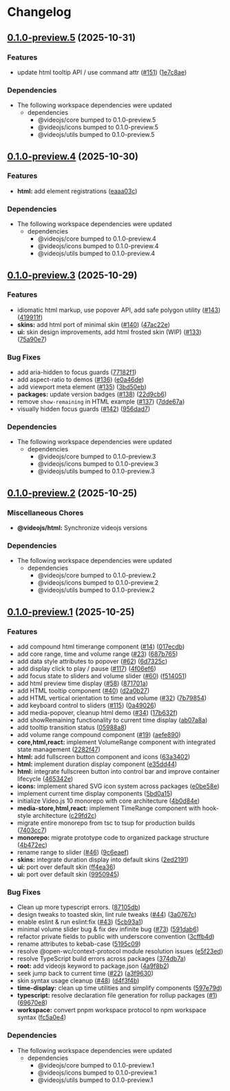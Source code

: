 # Changelog

## [0.1.0-preview.5](https://github.com/videojs/v10/compare/@videojs/html@0.1.0-preview.4...@videojs/html@0.1.0-preview.5) (2025-10-31)


### Features

* update html tooltip API / use command attr ([#151](https://github.com/videojs/v10/issues/151)) ([1e7c8ae](https://github.com/videojs/v10/commit/1e7c8ae82e317bada5b7bc2346d5b73b5f9bf5b7))


### Dependencies

* The following workspace dependencies were updated
  * dependencies
    * @videojs/core bumped to 0.1.0-preview.5
    * @videojs/icons bumped to 0.1.0-preview.5
    * @videojs/utils bumped to 0.1.0-preview.5

## [0.1.0-preview.4](https://github.com/videojs/v10/compare/@videojs/html@0.1.0-preview.3...@videojs/html@0.1.0-preview.4) (2025-10-30)


### Features

* **html:** add element registrations ([eaaa03c](https://github.com/videojs/v10/commit/eaaa03c284f9fc3c9069bedb74d95c8a951c1b56))


### Dependencies

* The following workspace dependencies were updated
  * dependencies
    * @videojs/core bumped to 0.1.0-preview.4
    * @videojs/icons bumped to 0.1.0-preview.4
    * @videojs/utils bumped to 0.1.0-preview.4

## [0.1.0-preview.3](https://github.com/videojs/v10/compare/@videojs/html@0.1.0-preview.2...@videojs/html@0.1.0-preview.3) (2025-10-29)


### Features

* idiomatic html markup, use popover API, add safe polygon utility ([#143](https://github.com/videojs/v10/issues/143)) ([419911f](https://github.com/videojs/v10/commit/419911f2f2b9f505700f5becb623bfe12e3878aa))
* **skins:** add html port of minimal skin ([#140](https://github.com/videojs/v10/issues/140)) ([47ac22e](https://github.com/videojs/v10/commit/47ac22e9b8a513c9640ed1eff20838d8cdb749ce))
* **ui:** skin design improvements, add html frosted skin (WIP) ([#133](https://github.com/videojs/v10/issues/133)) ([75a90e7](https://github.com/videojs/v10/commit/75a90e71041c2d0bf434823e59dd04f86f89b0bb))


### Bug Fixes

* add aria-hidden to focus guards ([77182f1](https://github.com/videojs/v10/commit/77182f1ab349d3b31470d7301e3dc2fb94c1d6ac))
* add aspect-ratio to demos ([#136](https://github.com/videojs/v10/issues/136)) ([e0a46de](https://github.com/videojs/v10/commit/e0a46de0ab56199afd37b24ebfce93ee85e2b699))
* add viewport meta element ([#135](https://github.com/videojs/v10/issues/135)) ([3bd50eb](https://github.com/videojs/v10/commit/3bd50ebac887229199fa6997eb0aaec361075b1a))
* **packages:** update version badges ([#138](https://github.com/videojs/v10/issues/138)) ([22d9cb6](https://github.com/videojs/v10/commit/22d9cb64f2e5b9601a2039bb166dbe3fee6a1b3e))
* remove `show-remaining` in HTML example ([#137](https://github.com/videojs/v10/issues/137)) ([7dde67a](https://github.com/videojs/v10/commit/7dde67ac927d6aca0f6a9b219ff3f3dc38594805))
* visually hidden focus guards ([#142](https://github.com/videojs/v10/issues/142)) ([956dad7](https://github.com/videojs/v10/commit/956dad7ff5731d7630526ec97e33c652f260bc13))


### Dependencies

* The following workspace dependencies were updated
  * dependencies
    * @videojs/core bumped to 0.1.0-preview.3
    * @videojs/icons bumped to 0.1.0-preview.3
    * @videojs/utils bumped to 0.1.0-preview.3

## [0.1.0-preview.2](https://github.com/videojs/v10/compare/@videojs/html@0.1.0-preview.1...@videojs/html@0.1.0-preview.2) (2025-10-25)


### Miscellaneous Chores

* **@videojs/html:** Synchronize videojs versions


### Dependencies

* The following workspace dependencies were updated
  * dependencies
    * @videojs/core bumped to 0.1.0-preview.2
    * @videojs/icons bumped to 0.1.0-preview.2
    * @videojs/utils bumped to 0.1.0-preview.2

## [0.1.0-preview.1](https://github.com/videojs/v10/compare/@videojs/html@0.1.0-preview.0...@videojs/html@0.1.0-preview.1) (2025-10-25)


### Features

* add compound html timerange component ([#14](https://github.com/videojs/v10/issues/14)) ([017ecdb](https://github.com/videojs/v10/commit/017ecdbff991d140ea42e4a855269a54e0a19adc))
* add core range, time and volume range ([#23](https://github.com/videojs/v10/issues/23)) ([687b765](https://github.com/videojs/v10/commit/687b7655b0b6356c28663ca85c8f6d25a1023c18))
* add data style attributes to popover ([#62](https://github.com/videojs/v10/issues/62)) ([6d7325c](https://github.com/videojs/v10/commit/6d7325cedb182c37b955e729d32204e4afbba948))
* add display click to play / pause ([#117](https://github.com/videojs/v10/issues/117)) ([4f06ef6](https://github.com/videojs/v10/commit/4f06ef6c7684fd7064ca76685003a1c38ebd09cd))
* add focus state to sliders and volume slider ([#60](https://github.com/videojs/v10/issues/60)) ([f514051](https://github.com/videojs/v10/commit/f514051263f95d892315eed9d44b3d83829e5d4b))
* add html preview time display ([#58](https://github.com/videojs/v10/issues/58)) ([871701a](https://github.com/videojs/v10/commit/871701a453e49192ef986d286aaf957c0f533a93))
* add HTML tooltip component ([#40](https://github.com/videojs/v10/issues/40)) ([d2a0b27](https://github.com/videojs/v10/commit/d2a0b27272f1967e5f7cde2df12920af92e3c300))
* add HTML vertical orientation to time and volume ([#32](https://github.com/videojs/v10/issues/32)) ([7b79854](https://github.com/videojs/v10/commit/7b798543042e53e3c0a718b54b6c69038bbc1fcd))
* add keyboard control to sliders ([#115](https://github.com/videojs/v10/issues/115)) ([0a49026](https://github.com/videojs/v10/commit/0a4902623d58f51055b1cc65498a0e716533ec29))
* add media-popover, cleanup html demo ([#34](https://github.com/videojs/v10/issues/34)) ([17b632f](https://github.com/videojs/v10/commit/17b632f5f9c7ad6c4d84115e7ef42ee02e4ac2ba))
* add showRemaining functionality to current time display ([ab07a8a](https://github.com/videojs/v10/commit/ab07a8a9a26f68066e292718f3cd17a2640c5477))
* add tooltip transition status ([05988a8](https://github.com/videojs/v10/commit/05988a82ba10fe10eaa277d65bdf99cb022ff0e0))
* add volume range compound component ([#19](https://github.com/videojs/v10/issues/19)) ([aefe890](https://github.com/videojs/v10/commit/aefe890fee93981542282087b2f2c7474f1b47e6))
* **core,html,react:** implement VolumeRange component with integrated state management ([2282f47](https://github.com/videojs/v10/commit/2282f4799b1c3fc3c55473bdfc2def86384d5d19))
* **html:** add fullscreen button component and icons ([63a3402](https://github.com/videojs/v10/commit/63a340213f483a809f736022a5eb8ef5683888e1))
* **html:** implement duration display component ([e35dd44](https://github.com/videojs/v10/commit/e35dd44be86effee6e93882e88bb841e60c73fd9))
* **html:** integrate fullscreen button into control bar and improve container lifecycle ([465342e](https://github.com/videojs/v10/commit/465342e4314e854332f5bdfee5eb6b4c113f1d87))
* **icons:** implement shared SVG icon system across packages ([e0be58e](https://github.com/videojs/v10/commit/e0be58e094e65ea72af99b2c1e1d87c507c251bd))
* implement current time display components ([5bd0a15](https://github.com/videojs/v10/commit/5bd0a154dbba01d2a5d11eb1f548fe4baa581675))
* initialize Video.js 10 monorepo with core architecture ([4b0d84e](https://github.com/videojs/v10/commit/4b0d84e9c8adfa7401084389da5deb751420b629))
* **media-store,html,react:** implement TimeRange component with hook-style architecture ([c29fd2c](https://github.com/videojs/v10/commit/c29fd2c2c1edd61c09a6683041c709a990d8a6f0))
* migrate entire monorepo from tsc to tsup for production builds ([7403cc7](https://github.com/videojs/v10/commit/7403cc728119322888e527468a07a7634f43b32a))
* **monorepo:** migrate prototype code to organized package structure ([4b472ec](https://github.com/videojs/v10/commit/4b472ec49cd91f0af61cb5aaa039d428982d3b91))
* rename range to slider ([#46](https://github.com/videojs/v10/issues/46)) ([9c6eaef](https://github.com/videojs/v10/commit/9c6eaef2aa61771ae1407d0a594b3f790e0ff665))
* **skins:** integrate duration display into default skins ([2ed2191](https://github.com/videojs/v10/commit/2ed219158ddf6f720ce1be8e328bec4603a7e847))
* **ui:** port over default skin ([ff4ea36](https://github.com/videojs/v10/commit/ff4ea3693e63ab3b5a728988ca44f3bab669e8ff))
* **ui:** port over default skin ([9950945](https://github.com/videojs/v10/commit/995094500823e1063e7ae291c9a2ea9a4aa74847))


### Bug Fixes

* Clean up more typescript errors. ([87105db](https://github.com/videojs/v10/commit/87105db6be31038fc92862c240898984d02932eb))
* design tweaks to toasted skin, lint rule tweaks ([#44](https://github.com/videojs/v10/issues/44)) ([3a0767c](https://github.com/videojs/v10/commit/3a0767c3407b2d6d8af3d3a8afd57b1e76efda85))
* enable eslint & run eslint:fix ([#43](https://github.com/videojs/v10/issues/43)) ([5cb93a1](https://github.com/videojs/v10/commit/5cb93a14a7f47d66d5c71f9b82867621beda236c))
* minimal volume slider bug & fix dev infinite bug ([#73](https://github.com/videojs/v10/issues/73)) ([591dab6](https://github.com/videojs/v10/commit/591dab66caf8829017688007320f92b7445c4baa))
* refactor private fields to public with underscore convention ([3cffb4d](https://github.com/videojs/v10/commit/3cffb4d59a94ed2ac41acc7eff775ededef948e1))
* rename attributes to kebab-case ([5195c09](https://github.com/videojs/v10/commit/5195c09af610625f10cb218d14a2a87fc1695701))
* resolve @open-wc/context-protocol module resolution issues ([e5f23ed](https://github.com/videojs/v10/commit/e5f23ed2bbde6bd50f8b87d19733b25b98f78470))
* resolve TypeScript build errors across packages ([374db7a](https://github.com/videojs/v10/commit/374db7afc07d6211bfd3f8079bbcd9613f3b69f3))
* **root:** add videojs keyword to package.json ([4a9f8b2](https://github.com/videojs/v10/commit/4a9f8b2ad6fb27b463dcfe8d1a5fd883c9fa21d1))
* seek jump back to current time ([#22](https://github.com/videojs/v10/issues/22)) ([a3f9630](https://github.com/videojs/v10/commit/a3f9630bd1eb34a16f339ffd30071b8adc864ca0))
* skin syntax usage cleanup ([#48](https://github.com/videojs/v10/issues/48)) ([d4f3f4b](https://github.com/videojs/v10/commit/d4f3f4b75b2c94c47b18242f131ac7050eb54cfc))
* **time-display:** clean up time utilities and simplify components ([597e79d](https://github.com/videojs/v10/commit/597e79d7fc12737353c8c9eb3f6e77ef0a04e9ed))
* **typescript:** resolve declaration file generation for rollup packages ([#1](https://github.com/videojs/v10/issues/1)) ([69670e8](https://github.com/videojs/v10/commit/69670e8d7134db34aee665d8871cd17901625915))
* **workspace:** convert pnpm workspace protocol to npm workspace syntax ([fc5a0e4](https://github.com/videojs/v10/commit/fc5a0e46fd15f30245cb743a8006fc097c5b890e))


### Dependencies

* The following workspace dependencies were updated
  * dependencies
    * @videojs/core bumped to 0.1.0-preview.1
    * @videojs/icons bumped to 0.1.0-preview.1
    * @videojs/utils bumped to 0.1.0-preview.1
